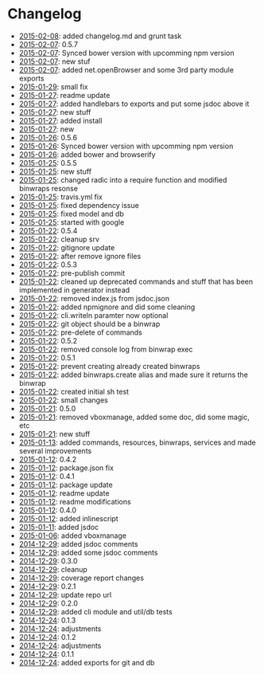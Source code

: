 # Changelog



- [2015-02-08](https://github.com/robinradic/node-radic/commit/f2da7357747bd11019c2edf0f20c426b3a09d2ca): added changelog.md and grunt task  
- [2015-02-07](https://github.com/robinradic/node-radic/commit/28808083f7af9a05311376ea6a69ac826bbbef9b): 0.5.7  
- [2015-02-07](https://github.com/robinradic/node-radic/commit/21fcc3ebeb4e1ba7169b701332bb3795669a9987): Synced bower version with upcomming npm version  
- [2015-02-07](https://github.com/robinradic/node-radic/commit/c44b133175dd1b8ff14122c1399a13a1af81919d): new stuf  
- [2015-02-07](https://github.com/robinradic/node-radic/commit/f7f134820216382f597c280c64a4ba86faa8517b): added net.openBrowser and some 3rd party module exports  
- [2015-01-29](https://github.com/robinradic/node-radic/commit/ad4a0e77808bf73b1796935aa2bfe2e2b4bf4960): small fix  
- [2015-01-27](https://github.com/robinradic/node-radic/commit/66dbbe4c1f1a3fcc7fd5140ef7146309bdf68f38): readme update  
- [2015-01-27](https://github.com/robinradic/node-radic/commit/8fbe8aefd16e83a4b38c7b503559a42328aa4d8f): added handlebars to exports and put some jsdoc above it  
- [2015-01-27](https://github.com/robinradic/node-radic/commit/c1cc1987d668d757df970f5d3c7c771efda1a872): new stuff  
- [2015-01-27](https://github.com/robinradic/node-radic/commit/2628cebcf9e518512ce3c9fe8ae23174f0190518): added install  
- [2015-01-27](https://github.com/robinradic/node-radic/commit/3e3e18813311c863f473f6c441960fb2d73f323a): new  
- [2015-01-26](https://github.com/robinradic/node-radic/commit/ccbb1853603da18cdfcf42e347100a86e692fcc7): 0.5.6  
- [2015-01-26](https://github.com/robinradic/node-radic/commit/4308a6701e23b0cf2bde904a3ed897f302a25952): Synced bower version with upcomming npm version  
- [2015-01-26](https://github.com/robinradic/node-radic/commit/3b88d08be669756456c51f75a0a6154e93652e28): added bower and browserify  
- [2015-01-25](https://github.com/robinradic/node-radic/commit/568e10853d1c81205fbce99fdda751a20930aaf9): 0.5.5  
- [2015-01-25](https://github.com/robinradic/node-radic/commit/bb5768bd5cec78074b448b1193889e13f12cd68b): new stuff  
- [2015-01-25](https://github.com/robinradic/node-radic/commit/91b85b0364b134d637dac8a7037b6dc992ef376c): changed radic into a require function and modified binwraps resonse  
- [2015-01-25](https://github.com/robinradic/node-radic/commit/db21e8ee3b552471a11f79143ffdee9218a42682): travis.yml fix  
- [2015-01-25](https://github.com/robinradic/node-radic/commit/32a5051053404807d4edaa0447253cce901f02ad): fixed dependency issue  
- [2015-01-25](https://github.com/robinradic/node-radic/commit/dcfd704a90e633e4ba252ca14fe0a0a8b5dbb434): fixed model and db  
- [2015-01-25](https://github.com/robinradic/node-radic/commit/72c1df15acb0b83cf78908f1f7d466f3e1834ce0): started with google  
- [2015-01-22](https://github.com/robinradic/node-radic/commit/b32c7ab39240b6c4c94c9887431b3616941b3f74): 0.5.4  
- [2015-01-22](https://github.com/robinradic/node-radic/commit/72a01bac4134258e4a006d53ad670455808b546b): cleanup srv  
- [2015-01-22](https://github.com/robinradic/node-radic/commit/f69aeda9defe1ec6484a2099f013ad8fd51ef93b): gitignore update  
- [2015-01-22](https://github.com/robinradic/node-radic/commit/e79dc8a2e8139dd430d6b92a99dbc50fdda73407): after remove ignore files  
- [2015-01-22](https://github.com/robinradic/node-radic/commit/24584d111e90cd7cf6210168b05118c05333ff8b): 0.5.3  
- [2015-01-22](https://github.com/robinradic/node-radic/commit/da8b2a45c6129efa2d7d7a8b6401fc091ab13138): pre-publish commit  
- [2015-01-22](https://github.com/robinradic/node-radic/commit/d85abb10c4065216968498f83a5f1c2165b7baa8): cleaned up deprecated commands and stuff that has been implemented in generator instead  
- [2015-01-22](https://github.com/robinradic/node-radic/commit/3276465c71d90f848ee0e238eee30b02949e3a1f): removed index.js from jsdoc.json  
- [2015-01-22](https://github.com/robinradic/node-radic/commit/9fb8bf8118de17444818ef64c4bdd040a7872d82): added npmignore and did some cleaning  
- [2015-01-22](https://github.com/robinradic/node-radic/commit/713e447144a41e87a1723122bdb945c03e4bac82): cli.writeln paramter now optional  
- [2015-01-22](https://github.com/robinradic/node-radic/commit/b06ead9a6c41636caaaef80c8f903486436c47fe): git object should be a binwrap  
- [2015-01-22](https://github.com/robinradic/node-radic/commit/ea8f2f9001d4b16e864a5c8e728296dc62d95121): pre-delete of commands  
- [2015-01-22](https://github.com/robinradic/node-radic/commit/60fcfe920c6b34c7dcbf998ead5f7aed83f1739e): 0.5.2  
- [2015-01-22](https://github.com/robinradic/node-radic/commit/ac2b78d82dcd0007879091d58a6ceace8b563703): removed console log from binwrap exec  
- [2015-01-22](https://github.com/robinradic/node-radic/commit/a02cffa0d6fa471a4b3c5c6daa83843de4a84f5c): 0.5.1  
- [2015-01-22](https://github.com/robinradic/node-radic/commit/3db116352e48bdabba5e773290f2caee31b8122e): prevent creating already created binwraps  
- [2015-01-22](https://github.com/robinradic/node-radic/commit/3c8cfb6fca152a1d217d280e2501494f99fad5d2): added binwraps.create alias and made sure it returns the binwrap  
- [2015-01-22](https://github.com/robinradic/node-radic/commit/920976bc602e219f11452562bfee8787568cb5cc): created initial sh test  
- [2015-01-22](https://github.com/robinradic/node-radic/commit/f15f25c38fa08411e306af99b7009dd967ebdfca): small changes  
- [2015-01-21](https://github.com/robinradic/node-radic/commit/059be49f20283c462ebc9634a96d370bf08676b8): 0.5.0  
- [2015-01-21](https://github.com/robinradic/node-radic/commit/98c2640b351b5d95d2838ba0f2def4d3be700ea4): removed vboxmanage, added some doc, did some magic, etc  
- [2015-01-21](https://github.com/robinradic/node-radic/commit/94f7e5948aecab32aac68ae9236b5c64e411f2fc): new stuff  
- [2015-01-13](https://github.com/robinradic/node-radic/commit/990910d25c5c0613c4a761cad3dd330de7788417): added commands, resources, binwraps, services and made several improvements  
- [2015-01-12](https://github.com/robinradic/node-radic/commit/8165c090a140e37da8408b2652fd368e8c0151c4): 0.4.2  
- [2015-01-12](https://github.com/robinradic/node-radic/commit/ff3f70b91911c531caa716536c9f5b997e5aae68): package.json fix  
- [2015-01-12](https://github.com/robinradic/node-radic/commit/970987a9204a8d1b7378e37d67a2742bb2b9bde9): 0.4.1  
- [2015-01-12](https://github.com/robinradic/node-radic/commit/6bc14688c3151647164386aa55e3332fd12d4d2d): package update  
- [2015-01-12](https://github.com/robinradic/node-radic/commit/6c4a4b7520f1879f89c368ea14ad93e99d342953): readme update  
- [2015-01-12](https://github.com/robinradic/node-radic/commit/6d7ee687f9705d378ac35ff60719b75180982db7): readme modifications  
- [2015-01-12](https://github.com/robinradic/node-radic/commit/5713591f9ff117435fc40119d2c542be04397d0f): 0.4.0  
- [2015-01-12](https://github.com/robinradic/node-radic/commit/79785409b4a411a607f7886283e1af6d55c801c6): added inlinescript  
- [2015-01-11](https://github.com/robinradic/node-radic/commit/b56820e59034072ea5d7a79f6d8c97b1d39bef15): added jsdoc  
- [2015-01-06](https://github.com/robinradic/node-radic/commit/0cbb9b8c1ec94d627ae072ec85f3ddc2eb8febeb): added vboxmanage  
- [2014-12-29](https://github.com/robinradic/node-radic/commit/b52d6bb4098daa703c3b7245f8cde6e3a94e3b76): added jsdoc comments  
- [2014-12-29](https://github.com/robinradic/node-radic/commit/f80a3f34c709a0927d3d9a67f102f7d386747685): added some jsdoc comments  
- [2014-12-29](https://github.com/robinradic/node-radic/commit/21a179fe242ec822c89c0754f38ab9f6a96d3065): 0.3.0  
- [2014-12-29](https://github.com/robinradic/node-radic/commit/bd05c414ef0d1f0e4750c965e102daf105f0ab44): cleanup  
- [2014-12-29](https://github.com/robinradic/node-radic/commit/ab5dda01ae2176201d241ea7275ccbb654a91e2c): coverage report changes  
- [2014-12-29](https://github.com/robinradic/node-radic/commit/c7f21e9299e0dc9285d8ea91bf7de142eeaaa38e): 0.2.1  
- [2014-12-29](https://github.com/robinradic/node-radic/commit/f15f7fa9500d9eb77be7807fdc2607ede8e5acb6): update repo url  
- [2014-12-29](https://github.com/robinradic/node-radic/commit/07666e4f50b6a32551c682465dafe24b968a4c95): 0.2.0  
- [2014-12-29](https://github.com/robinradic/node-radic/commit/59f2d8fdb97f9858a37dc1d71c242e12f927fc58): added cli module and util/db tests  
- [2014-12-24](https://github.com/robinradic/node-radic/commit/74a7b1cd4cf5f3796cd5ec70c958e2e926aa194b): 0.1.3  
- [2014-12-24](https://github.com/robinradic/node-radic/commit/66e162b06196a3f4742e55077e69a13fa61f292b): adjustments  
- [2014-12-24](https://github.com/robinradic/node-radic/commit/eec23b1f2dc35c1613cec76a35f512c63986cdc3): 0.1.2  
- [2014-12-24](https://github.com/robinradic/node-radic/commit/72921f4bd7e7a8312fbead953d1fd0614173c91a): adjustments  
- [2014-12-24](https://github.com/robinradic/node-radic/commit/5d045133111bdd9af3810a2e6e499696ca46bc63): 0.1.1  
- [2014-12-24](https://github.com/robinradic/node-radic/commit/4b48673bf2118668f6f9eed64c08ab6278a5671c): added exports for git and db  

